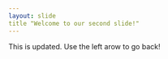 ```yaml
---
layout: slide
title "Welcome to our second slide!"
---
```

This is updated.
Use the left arow to go back!
